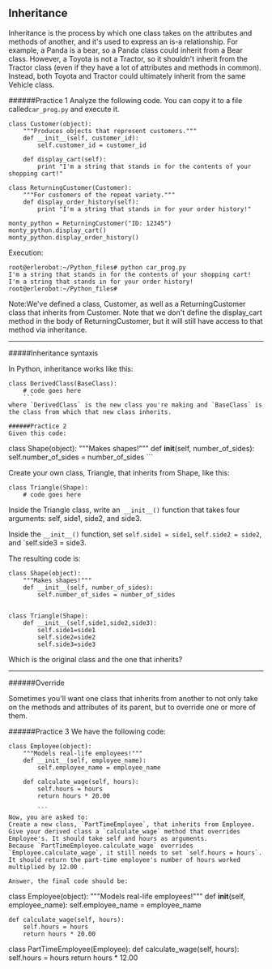## Inheritance

Inheritance is the process by which one class takes on the attributes and methods of another, and it's used to express an is-a relationship. For example, a Panda is a bear, so a Panda class could inherit from a Bear class. However, a Toyota is not a Tractor, so it shouldn't inherit from the Tractor class (even if they have a lot of attributes and methods in common). Instead, both Toyota and Tractor could ultimately inherit from the same Vehicle class.

######Practice 1
Analyze the following code. You can copy it to a file called`car_prog.py` and execute it.
```
class Customer(object):
    """Produces objects that represent customers."""
    def __init__(self, customer_id):
        self.customer_id = customer_id

    def display_cart(self):
        print "I'm a string that stands in for the contents of your shopping cart!"

class ReturningCustomer(Customer):
    """For customers of the repeat variety."""
    def display_order_history(self):
        print "I'm a string that stands in for your order history!"

monty_python = ReturningCustomer("ID: 12345")
monty_python.display_cart()
monty_python.display_order_history()
```
Execution:
```
root@erlerobot:~/Python_files# python car_prog.py
I'm a string that stands in for the contents of your shopping cart!
I'm a string that stands in for your order history!
root@erlerobot:~/Python_files#
```
 Note:We've defined a class, Customer, as well as a ReturningCustomer class that inherits from Customer. Note that we don't define the display_cart method in the body of ReturningCustomer, but it will still have access to that method via inheritance.

 ---
 #####Inheritance syntaxis

In Python, inheritance works like this:
```
class DerivedClass(BaseClass):
    # code goes here
    ```
where `DerivedClass` is the new class you're making and `BaseClass` is the class from which that new class inherits.

######Practice 2
Given this code:
```
class Shape(object):
    """Makes shapes!"""
    def __init__(self, number_of_sides):
        self.number_of_sides = number_of_sides
        ```

Create your own class, Triangle, that inherits from Shape, like this:
```
class Triangle(Shape):
    # code goes here
```
Inside the Triangle class, write an` __init__()` function that takes four arguments: self, side1, side2, and side3.

Inside the `__init__()` function, set `self.side1 = side1`, `self.side2 = side2`, and `self.side3 = side3.

The resulting code is:
```
class Shape(object):
    """Makes shapes!"""
    def __init__(self, number_of_sides):
        self.number_of_sides = number_of_sides


class Triangle(Shape):
    def __init__(self,side1,side2,side3):
        self.side1=side1
        self.side2=side2
        self.side3=side3
```
Which is the original class and the one that inherits?

---

######Override

Sometimes you'll want one class that inherits from another to not only take on the methods and attributes of its parent, but to override one or more of them.


######Practice 3
We have the following code:
```
class Employee(object):
    """Models real-life employees!"""
    def __init__(self, employee_name):
        self.employee_name = employee_name

    def calculate_wage(self, hours):
        self.hours = hours
        return hours * 20.00

        ```
Now, you are asked to:
Create a new class, `PartTimeEmployee`, that inherits from Employee.
Give your derived class a `calculate_wage` method that overrides Employee's. It should take self and hours as arguments.
Because `PartTimeEmployee.calculate_wage` overrides `Employee.calculate_wage`, it still needs to set `self.hours = hours`.
It should return the part-time employee's number of hours worked multiplied by 12.00 .

Answer, the final code should be:
```
class Employee(object):
    """Models real-life employees!"""
    def __init__(self, employee_name):
        self.employee_name = employee_name

    def calculate_wage(self, hours):
        self.hours = hours
        return hours * 20.00



class PartTimeEmployee(Employee):
    def calculate_wage(self, hours):
        self.hours = hours
        return hours * 12.00
```

